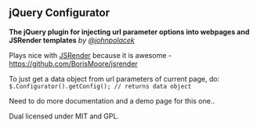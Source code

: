 jQuery Configurator
-------------------

**The jQuery plugin for injecting url parameter options into webpages and JSRender templates**
*by [@johnpolacek](http://twitter.com/johnpolacek)*

Plays nice with [JSRender](https://github.com/BorisMoore/jsrender) because it is awesome - https://github.com/BorisMoore/jsrender

To just get a data object from url parameters of current page, do:
`$.Configurator().getConfig(); // returns data object`

Need to do more documentation and a demo page for this one..


Dual licensed under MIT and GPL.
